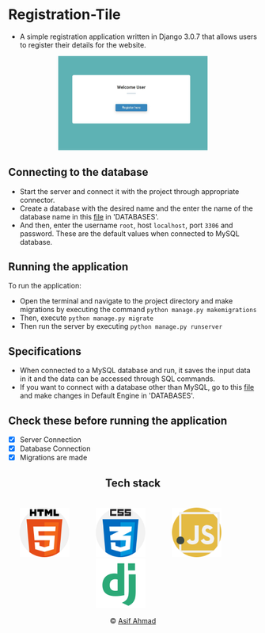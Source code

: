 # Registration-Tile 

* A simple registration application written in Django 3.0.7 that allows users to register their details for the website.

<p align="center">
  <img src="https://github.com/apexx77/Registration-Tile/blob/master/reg1.jpg" width="60%" title="Welcome User">
</p>

## Connecting to the database

* Start the server and connect it with the project through appropriate connector.
* Create a database with the desired name and the enter the name of the database name in this [file](https://github.com/apexx77/Registration-Tile/blob/master/django_project/settings.py) in 'DATABASES'.
* And then, enter the username `root`, host `localhost`, port `3306` and password. These are the default values when connected to MySQL database.

## Running the application

To run the application:
* Open the terminal and navigate to the project directory and make migrations by executing the command `python manage.py makemigrations`
* Then, execute `python manage.py migrate`
* Then run the server by executing `python manage.py runserver`

## Specifications

* When connected to a MySQL database and run, it saves the input data in it and the data can be accessed through SQL commands.
* If you want to connect with a database other than MySQL, go to this [file](https://github.com/apexx77/Registration-Tile/blob/master/django_project/settings.py) and make changes in Default Engine in 'DATABASES'.

 ## Check these before running the application
 
* [x] Server Connection
* [x] Database Connection
* [x] Migrations are made

<h2 align="center">Tech stack</h2>

<div align="center" style="padding-top:20px;">

<img src="https://github.com/apexx77/Registration-Tile/blob/master/img/html-5.png" width=100px style="padding-right:50px;">

<img src="https://github.com/apexx77/Registration-Tile/blob/master/img/css.png" width=100px style="padding-right:50px;">

<img src="https://github.com/apexx77/Registration-Tile/blob/master/img/javascript.png" width=100px style="padding-right:50px;">

<img src="https://github.com/apexx77/Registration-Tile/blob/master/img/django.png" width=100px style="padding-right:50px;">

</div>
 
<p align="center">&copy; <a href="https://github.com/apexx77">Asif Ahmad</a></p>

